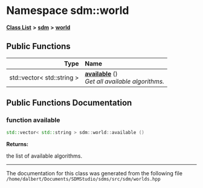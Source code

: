 
<NavBar active_item_id="2"/>

# Namespace sdm::world


[**Class List**](annotated.md) **>** [**sdm**](namespacesdm.md) **>** [**world**](namespacesdm_1_1world.md)




















## Public Functions

| Type | Name |
| ---: | :--- |
|  std::vector&lt; std::string &gt; | [**available**](namespacesdm_1_1world.md#function-available) () <br>_Get all available algorithms._  |








## Public Functions Documentation


### function available 


```cpp
std::vector< std::string > sdm::world::available () 
```




**Returns:**

the list of available algorithms. 




        

------------------------------
The documentation for this class was generated from the following file `/home/dalbert/Documents/SDMStudio/sdms/src/sdm/worlds.hpp`